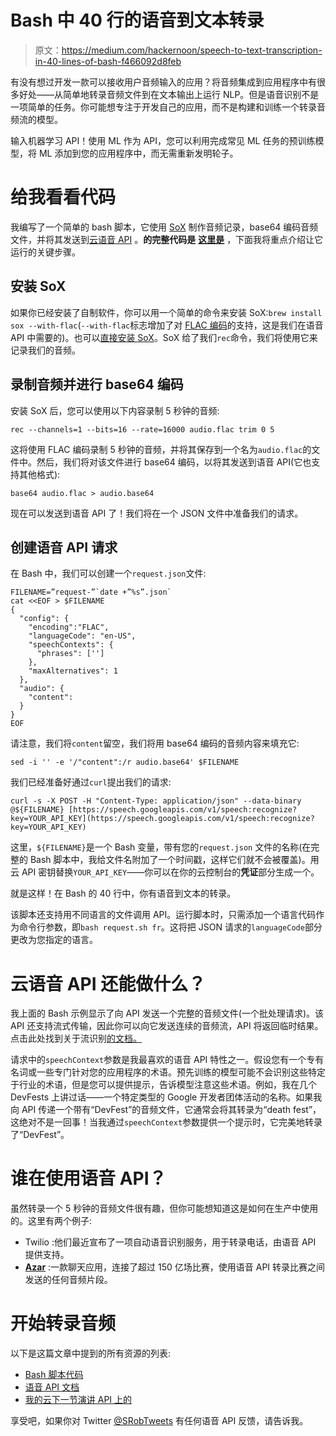 # Bash 中 40 行的语音到文本转录

> 原文：<https://medium.com/hackernoon/speech-to-text-transcription-in-40-lines-of-bash-f466092d8feb>

有没有想过开发一款可以接收用户音频输入的应用？将音频集成到应用程序中有很多好处——从简单地转录音频文件到在文本输出上运行 NLP。但是语音识别不是一项简单的任务。你可能想专注于开发自己的应用，而不是构建和训练一个转录音频流的模型。

输入机器学习 API！使用 ML 作为 API，您可以利用完成常见 ML 任务的预训练模型，将 ML 添加到您的应用程序中，而无需重新发明轮子。

# 给我看看代码

我编写了一个简单的 bash 脚本，它使用 [SoX](http://sox.sourceforge.net/) 制作音频记录，base64 编码音频文件，并将其发送到[云语音 API](https://cloud.google.com/speech/) 。**的完整代码是** [**这里是**](https://github.com/sararob/ml-talk-demos/blob/master/speech/request.sh) ，下面我将重点介绍让它运行的关键步骤。

## 安装 SoX

如果你已经安装了自制软件，你可以用一个简单的命令来安装 SoX:`brew install sox --with-flac`(`--with-flac`标志增加了对 [FLAC 编码](https://xiph.org/flac/)的支持，这是我们在语音 API 中需要的)。也可以[直接安装 SoX](https://sourceforge.net/projects/sox/files/sox/)。SoX 给了我们`rec`命令，我们将使用它来记录我们的音频。

## 录制音频并进行 base64 编码

安装 SoX 后，您可以使用以下内容录制 5 秒钟的音频:

```
rec --channels=1 --bits=16 --rate=16000 audio.flac trim 0 5
```

这将使用 FLAC 编码录制 5 秒钟的音频，并将其保存到一个名为`audio.flac`的文件中。然后，我们将对该文件进行 base64 编码，以将其发送到语音 API(它也支持其他格式):

```
base64 audio.flac > audio.base64
```

现在可以发送到语音 API 了！我们将在一个 JSON 文件中准备我们的请求。

## 创建语音 API 请求

在 Bash 中，我们可以创建一个`request.json`文件:

```
FILENAME=”request-”`date +”%s”.json`
cat <<EOF > $FILENAME
{ 
  "config": { 
    "encoding":"FLAC", 
    "languageCode": "en-US", 
    "speechContexts": { 
      "phrases": [''] 
    }, 
    "maxAlternatives": 1 
  }, 
  "audio": { 
    "content": 
  }
}
EOF
```

请注意，我们将`content`留空，我们将用 base64 编码的音频内容来填充它:

```
sed -i '' -e '/"content":/r audio.base64' $FILENAME
```

我们已经准备好通过`curl`提出我们的请求:

```
curl -s -X POST -H "Content-Type: application/json" --data-binary @${FILENAME} [https://speech.googleapis.com/v1/speech:recognize?key=YOUR_API_KEY](https://speech.googleapis.com/v1/speech:recognize?key=YOUR_API_KEY)
```

这里，`${FILENAME}`是一个 Bash 变量，带有您的`request.json` 文件的名称(在完整的 Bash 脚本中，我给文件名附加了一个时间戳，这样它们就不会被覆盖)。用云 API 密钥替换`YOUR_API_KEY`——你可以在你的云控制台的**凭证**部分生成一个。

就是这样！在 Bash 的 40 行中，你有语音到文本的转录。

该脚本还支持用不同语言的文件调用 API。运行脚本时，只需添加一个语言代码作为命令行参数，即`bash request.sh fr`。这将把 JSON 请求的`languageCode`部分更改为您指定的语言。

# **云语音 API 还能做什么？**

我上面的 Bash 示例显示了向 API 发送一个完整的音频文件(一个批处理请求)。该 API 还支持流式传输，因此你可以向它发送连续的音频流，API 将返回临时结果。点击此处找到关于流识别[的文档。](https://cloud.google.com/speech/docs/streaming-recognize)

请求中的`speechContext`参数是我最喜欢的语音 API 特性之一。假设您有一个专有名词或一些专门针对您的应用程序的术语。预先训练的模型可能不会识别这些特定于行业的术语，但是您可以提供提示，告诉模型注意这些术语。例如，我在几个 DevFests 上讲过话——一个特定类型的 Google 开发者团体活动的名称。如果我向 API 传递一个带有“DevFest”的音频文件，它通常会将其转录为“death fest”，这绝对不是一回事！当我通过`speechContext`参数提供一个提示时，它完美地转录了“DevFest”。

# 谁在使用语音 API？

虽然转录一个 5 秒钟的音频文件很有趣，但你可能想知道这是如何在生产中使用的。这里有两个例子:

*   Twilio :他们最近宣布了一项自动语音识别服务，用于转录电话，由语音 API 提供支持。
*   [**Azar**](https://cloud.google.com/customers/hyperconnect/) :一款聊天应用，连接了超过 150 亿场比赛，使用语音 API 转录比赛之间发送的任何音频片段。

# 开始转录音频

以下是这篇文章中提到的所有资源的列表:

*   [Bash 脚本代码](https://github.com/sararob/ml-talk-demos/blob/master/speech/request.sh)
*   [语音 API 文档](https://cloud.google.com/speech/docs)
*   [我的云下一节演讲 API 上的](https://youtu.be/w1xNTLH1zlA?t=10m42s)

享受吧，如果你对 Twitter [@SRobTweets](https://twitter.com/srobtweets) 有任何语音 API 反馈，请告诉我。